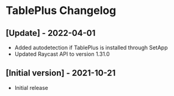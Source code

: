 # TablePlus Changelog

## [Update] - 2022-04-01

- Added autodetection if TablePlus is installed through SetApp
- Updated Raycast API to version 1.31.0

## [Initial version] - 2021-10-21

- Initial release
